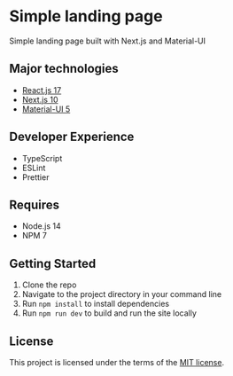 # Simple landing page

Simple landing page built with Next.js and Material-UI

## Major technologies

- [React.js 17](https://reactjs.org/)
- [Next.js 10](https://nextjs.org/)
- [Material-UI 5](https://next.material-ui.com/)

## Developer Experience

- TypeScript
- ESLint
- Prettier

## Requires

- Node.js 14
- NPM 7

## Getting Started

1. Clone the repo
2. Navigate to the project directory in your command line
3. Run `npm install` to install dependencies
4. Run `npm run dev` to build and run the site locally

## License

This project is licensed under the terms of the [MIT license](/LICENSE).
